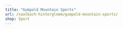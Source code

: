 ```yaml
---
title: "Gumpold Mountain Sports"
url: /saalbach-hinterglemm/gumpold-mountain-sports/
shop: Sport
---
```

